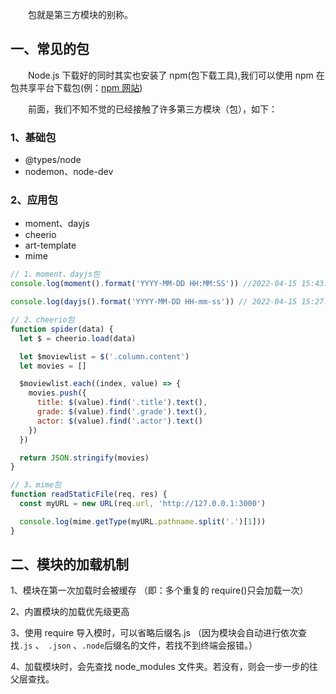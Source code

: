 &emsp;&emsp;包就是第三方模块的别称。

## 一、常见的包

&emsp;&emsp;Node.js 下载好的同时其实也安装了 npm(包下载工具),我们可以使用 npm 在包共享平台下载包(例：[npm 网站](https://www.npmjs.com/))

&emsp;&emsp;前面，我们不知不觉的已经接触了许多第三方模块（包），如下：

### 1、基础包

- @types/node
- nodemon、node-dev

### 2、应用包

- moment、dayjs
- cheerio
- art-template
- mime

```js
// 1、moment、dayjs包
console.log(moment().format('YYYY-MM-DD HH:MM:SS')) //2022-04-15 15:43:22

console.log(dayjs().format('YYYY-MM-DD HH-mm-ss')) // 2022-04-15 15:27:19

// 2、cheerio包
function spider(data) {
  let $ = cheerio.load(data)

  let $moviewlist = $('.column.content')
  let movies = []

  $moviewlist.each((index, value) => {
    movies.push({
      title: $(value).find('.title').text(),
      grade: $(value).find('.grade').text(),
      actor: $(value).find('.actor').text()
    })
  })

  return JSON.stringify(movies)
}

// 3、mime包
function readStaticFile(req, res) {
  const myURL = new URL(req.url, 'http://127.0.0.1:3000')

  console.log(mime.getType(myURL.pathname.split('.')[1]))
}
```

## 二、模块的加载机制

1、模块在第一次加载时会被缓存
（即：多个重复的 require()只会加载一次）

2、内置模块的加载优先级更高

3、使用 require 导入模时，可以省略后缀名.js
（因为模块会自动进行依次查找`.js` 、` .json` 、`.node`后缀名的文件，若找不到终端会报错。）

4、加载模块时，会先查找 node_modules 文件夹。若没有，则会一步一步的往父层查找。

